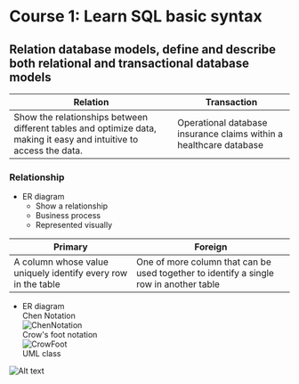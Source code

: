# Course 1: Learn SQL basic syntax
## Relation database models, define and describe both relational and transactional database models

| Relation | Transaction |
|-------|------|  
| Show the relationships between different tables and optimize data, making it easy and intuitive to access the data.| Operational database insurance claims within a healthcare database |   

### Relationship
- ER diagram   
    - Show a relationship
    - Business process
    - Represented visually  


| Primary | Foreign |
|---------|----------|
| A column whose value uniquely identify every row in the table | One of more column that can be used together to identify a single row in another table |


- ER diagram        
Chen Notation   
![ChenNotation]()   
Crow's foot notation    
![CrowFoot]()   
UML class   


![Alt text]()